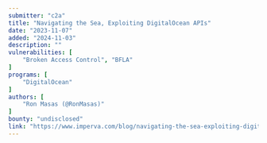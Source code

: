```yaml
---
submitter: "c2a"
title: "Navigating the Sea, Exploiting DigitalOcean APIs"
date: "2023-11-07"
added: "2024-11-03"
description: ""
vulnerabilities: [
    "Broken Access Control", "BFLA"
]
programs: [
    "DigitalOcean"
]
authors: [
    "Ron Masas (@RonMasas)"
]
bounty: "undisclosed"
link: "https://www.imperva.com/blog/navigating-the-sea-exploiting-digitalocean-apis/"
---
```




